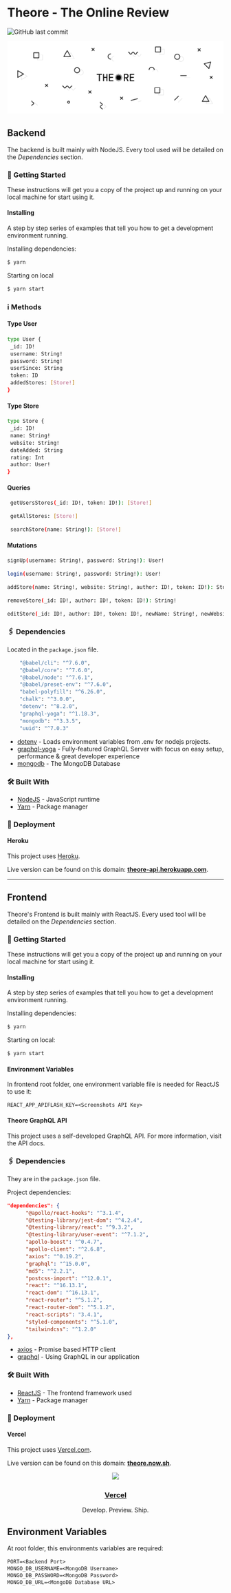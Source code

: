 # Theore - The Online Review

![GitHub last commit](https://img.shields.io/github/last-commit/JaimeDordio/theore)

![theore](https://github.com/JaimeDordio/theore/blob/master/images/Theore-GitHub_Readme_Hero.png?raw=true)

## Backend

The backend is built mainly with NodeJS. Every tool used will be detailed on the *Dependencies* section.



### 🚩 Getting Started

These instructions will get you a copy of the project up and running on your local machine for start using it.



#### Installing

A step by step series of examples that tell you how to get a development environment running.

Installing dependencies:

```bash
$ yarn
```

Starting on local
```bash
$ yarn start
```



### ℹ️ Methods

#### Type User

```bash
type User {
 _id: ID!
 username: String!
 password: String!
 userSince: String
 token: ID
 addedStores: [Store!]
}
```

#### Type Store

```bash
type Store {
 _id: ID!
 name: String!
 website: String!
 dateAdded: String
 rating: Int
 author: User!
}
```

#### Queries

```bash
 getUsersStores(_id: ID!, token: ID!): [Store!]
```
```bash
 getAllStores: [Store!]
```
```bash
 searchStore(name: String!): [Store!]
```

#### Mutations

```bash
signUp(username: String!, password: String!): User!
```
```bash
login(username: String!, password: String!): User!
```
```bash
addStore(name: String!, website: String!, author: ID!, token: ID!): Store!
```
```bash
removeStore(_id: ID!, author: ID!, token: ID!): String!
```
```bash
editStore(_id: ID!, author: ID!, token: ID!, newName: String!, newWebsite: String!): Store!
```



### 🖇 Dependencies

Located in the `package.json` file.

```bash
	"@babel/cli": "^7.6.0",
	"@babel/core": "^7.6.0",
	"@babel/node": "^7.6.1",
	"@babel/preset-env": "^7.6.0",
	"babel-polyfill": "^6.26.0",
	"chalk": "^3.0.0",
	"dotenv": "^8.2.0",
	"graphql-yoga": "^1.18.3",
	"mongodb": "^3.3.5",
	"uuid": "^7.0.3"
```

- [dotenv](https://www.npmjs.com/package/dotenv) - Loads environment variables from .env for nodejs projects.
- [graphql-yoga](https://www.npmjs.com/package/graphql-yoga) - Fully-featured GraphQL Server with focus on easy setup, performance & great developer experience
- [mongodb](https://www.npmjs.com/package/mongodb) - The MongoDB Database




### 🛠 Built With

* [NodeJS](https://nodejs.org/) - JavaScript runtime
* [Yarn](https://yarnpkg.com/) - Package manager



### 🚀 Deployment

#### Heroku
This project uses [Heroku](https://www.heroku.com).

Live version can be found on this domain: **[theore-api.herokuapp.com](https://theore-api.herokuapp.com)**.



------



## Frontend

Theore's Frontend is built mainly with ReactJS. Every used tool will be detailed on the *Dependencies* section. 



### 🚩 Getting Started

These instructions will get you a copy of the project up and running on your local machine for start using it.

#### Installing

A step by step series of examples that tell you how to get a development environment running.

Installing dependencies:

```bash
$ yarn
```

Starting on local:

```bash
$ yarn start
```



#### Environment Variables

In frontend root folder, one environment variable file is needed for ReactJS to use it:

```
REACT_APP_APIFLASH_KEY=<Screenshots API Key>
```



#### Theore GraphQL API

This project uses a self-developed GraphQL API. For more information, visit the API docs.



### 🖇 Dependencies

They are in the `package.json` file.

Project dependencies:

```json
"dependencies": {
      "@apollo/react-hooks": "^3.1.4",
      "@testing-library/jest-dom": "^4.2.4",
      "@testing-library/react": "^9.3.2",
      "@testing-library/user-event": "^7.1.2",
      "apollo-boost": "^0.4.7",
      "apollo-client": "^2.6.8",
      "axios": "^0.19.2",
      "graphql": "^15.0.0",
      "md5": "^2.2.1",
      "postcss-import": "^12.0.1",
      "react": "^16.13.1",
      "react-dom": "^16.13.1",
      "react-router": "^5.1.2",
      "react-router-dom": "^5.1.2",
      "react-scripts": "3.4.1",
      "styled-components": "^5.1.0",
      "tailwindcss": "^1.2.0"
},
```

- [axios](https://github.com/axios/axios) - Promise based HTTP client
- [graphql](https://graphql.org/) - Using GraphQL in our application



### 🛠 Built With

* [ReactJS](https://reactjs.org) - The frontend framework used
* [Yarn](https://yarnpkg.com) - Package manager



### 🚀 Deployment

#### Vercel

This project uses [Vercel.com](https://vercel.com/).

Live version can be found on this domain: **[theore.now.sh](https://theore.now.sh/)**.



<p align="center">
  <a href="https://vercel.com">
    <img src="https://assets.vercel.com/image/upload/v1588805858/repositories/vercel/logo.png" height="96">
    <h3 align="center">Vercel</h3>
  </a>
  <p align="center">Develop. Preview. Ship.</p>
</p>



## Environment Variables

At root folder, this environments variables are required:

```
PORT=<Backend Port>
MONGO_DB_USERNAME=<MongoDB Username>
MONGO_DB_PASSWORD=<MongoDB Password>
MONGO_DB_URL=<MongoDB Database URL>
```

